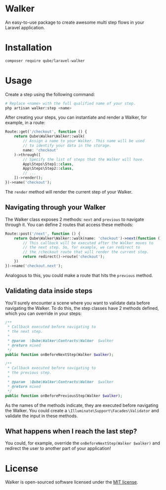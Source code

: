# Walker

An easy-to-use package to create awesome multi step flows in your<br />
Laravel application.

# Installation

```bash
composer require qube/laravel-walker
```

# Usage

Create a step using the following command:

```bash
# Replace <name> with the full qualified name of your step.
php artisan walker:step <name>
```

After creating your steps, you can instantiate and render a Walker, for example, in a route:

```php
Route::get('/checkout', function () {
    return Qube\Walker\Walker::walk(
        // Assign a name to your Walker. This name will be used
        // to identify your data in the storage.
        name: 'checkout'
    )->through([
        // Specify the list of steps that the Walker will have.
        App\Steps\Step1::class,
        App\Steps\Step2::class,
        // ...
    ])->render();
})->name('checkout');
```

The `render` method will render the current step of your Walker.

## Navigating through your Walker

The Walker class exposes 2 methods: `next` and `previous` to navigate through it. You can define 2 routes that access these methods:

```php
Route::post('/next', function () {
    return Qube\Walker\Walker::walk(name: 'checkout')->next(function () {
        // This callback will be executed after the Walker moves to
        // the next step. So, for example, we can redirect to
        // the /checkout route that will render the current step.
        return redirect()->route('checkout');
    })
})->name('checkout.next');
```

Analogous to this, you could make a route that hits the `previous` method.

## Validating data inside steps

You'll surely encounter a scene where you want to validate data before navigating the Walker. To do this, the step classes have 2 methods defined, which you can override in your steps:

```php
/**
 * Callback executed before navigating to
 * the next step.
 *
 * @param  \Qube\Walker\Contracts\Walker  $walker
 * @return mixed
 */
public function onBeforeNextStep(Walker $walker);

/**
 * Callback executed before navigating to
 * the previous step.
 *
 * @param  \Qube\Walker\Contracts\Walker  $walker
 * @return mixed
 */
public function onBeforePreviousStep(Walker $walker);
```

As the names of the methods indicate, they are executed before navigating the Walker. You could create a `\Illuminate\Support\Facades\Validator` and validate the input in these methods.

## What happens when I reach the last step?

You could, for example, override the `onBeforeNextStep(Walker $walker)` and redirect the user to another part of your application!

# License

Walker is open-sourced software licensed under the [MIT license](LICENSE).
